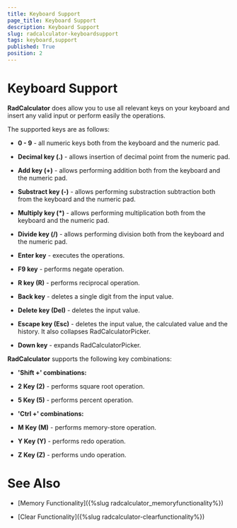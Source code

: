 ```yaml
---
title: Keyboard Support
page_title: Keyboard Support
description: Keyboard Support
slug: radcalculator-keyboardsupport
tags: keyboard,support
published: True
position: 2
---
```


# Keyboard Support


__RadCalculator__ does allow you to use all relevant keys on your keyboard and insert any valid input or perform easily the operations.

The supported keys are as follows:



* __0 - 9__ - all numeric keys both from the keyboard and the numeric pad.
			  

* __Decimal key (.)__ - allows insertion of decimal point from the numeric pad.
			  

* __Add key (+)__ - allows performing addition both from the keyboard and the numeric pad.
			  

* __Substract key (-)__ - allows performing substraction subtraction both from the keyboard and the numeric pad.
			  

* __Multiply key (*)__ - allows performing multiplication both from the keyboard and the numeric pad.
			  

* __Divide key (/)__ - allows performing division both from the keyboard and the numeric pad.
			  

* __Enter key__ - executes the operations.
			  

* __F9 key__ - performs negate operation.
			  

* __R key (R)__ - performs reciprocal operation.
			  

* __Back key__ - deletes a single digit from the input value.
			  

* __Delete key (Del)__ - deletes the input value.
			  

* __Escape key (Esc)__ - deletes the input value, the calculated value and the history. It also collapses RadCalculatorPicker.
			  

* __Down key__ - expands RadCalculatorPicker.
			  



__RadCalculator__ supports the following key combinations:

* __'Shift +' combinations:__

* __2 Key (2)__ - performs square root operation.
				  

* __5 Key (5)__ - performs percent operation.
				  

* __'Ctrl +' combinations:__

* __M Key (M)__ - performs memory-store operation.
					  

* __Y Key (Y)__ - performs redo operation.
					  

* __Z Key (Z)__ - performs undo operation.
					  

# See Also

 * [Memory Functionality]({%slug radcalculator_memoryfunctionality%})

 * [Clear Functionality]({%slug radcalculator-clearfunctionality%})
